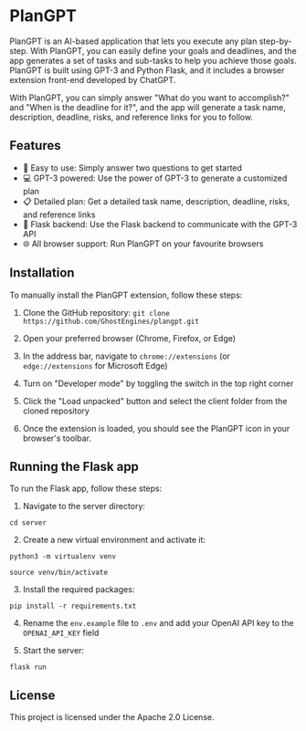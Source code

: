 # PlanGPT

PlanGPT is an AI-based application that lets you execute any plan step-by-step. With PlanGPT, you can easily define your goals and deadlines, and the app generates a set of tasks and sub-tasks to help you achieve those goals. PlanGPT is built using GPT-3 and Python Flask, and it includes a browser extension front-end developed by ChatGPT.

With PlanGPT, you can simply answer "What do you want to accomplish?" and "When is the deadline for it?", and the app will generate a task name, description, deadline, risks, and reference links for you to follow.

## Features
- :rocket: Easy to use: Simply answer two questions to get started
- :computer: GPT-3 powered: Use the power of GPT-3 to generate a customized plan
- :clipboard: Detailed plan: Get a detailed task name, description, deadline, risks, and reference links
- :floppy_disk: Flask backend: Use the Flask backend to communicate with the GPT-3 API
- :globe_with_meridians: All browser support: Run PlanGPT on your favourite browsers

## Installation
To manually install the PlanGPT extension, follow these steps:

1. Clone the GitHub repository:
`git clone https://github.com/GhostEngines/plangpt.git`

2. Open your preferred browser (Chrome, Firefox, or Edge)

3. In the address bar, navigate to `chrome://extensions` (or `edge://extensions` for Microsoft Edge)

4. Turn on "Developer mode" by toggling the switch in the top right corner

5. Click the "Load unpacked" button and select the client folder from the cloned repository

6. Once the extension is loaded, you should see the PlanGPT icon in your browser's toolbar.

## Running the Flask app
To run the Flask app, follow these steps:

1. Navigate to the server directory:

`cd server`

2. Create a new virtual environment and activate it:

`python3 -m virtualenv venv`

`source venv/bin/activate`

3. Install the required packages:

`pip install -r requirements.txt`

4. Rename the `env.example` file to `.env` and add your OpenAI API key to the `OPENAI_API_KEY` field

5. Start the server:

`flask run`

## License
This project is licensed under the Apache 2.0 License.